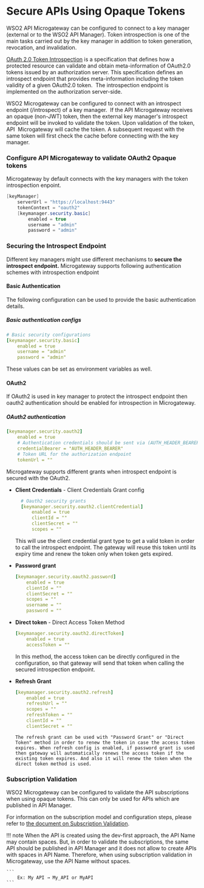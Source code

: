 # Secure APIs Using Opaque Tokens

WSO2 API Microgateway can be configured to connect to a key manager (external or to the WSO2 API Manager). Token introspection is one of the main tasks carried out by the key manager in addition to token generation, revocation, and invalidation.

[OAuth 2.0 Token Introspection](https://tools.ietf.org/html/rfc7662) is a specification that defines how a protected resource can validate and obtain meta-information of OAuth2.0 tokens issued by an authorization server. This specification defines an introspect endpoint that provides meta-information including the token validity of a given OAuth2.0 token.  The introspection endpoint is implemented on the authorization server-side.

WSO2 Microgateway can be configured to connect with an introspect endpoint (/introspect) of a key manager.  If the API Microgateway receives an opaque (non-JWT) token, then the external key manager's introspect endpoint will be invoked to validate the token. Upon validation of the token,  API  Microgateway will cache the token. A subsequent request with the same token will first check the cache before connecting with the key manager.

### Configure API Microgateway to validate OAuth2 Opaque tokens

Microgateway by default connects with the key managers with the token introspection enpoint.

``` java
[keyManager]
    serverUrl = "https://localhost:9443"
    tokenContext = "oauth2"
    [keymanager.security.basic]
        enabled = true
        username = "admin"
        password = "admin"
```

### Securing the Introspect Endpoint

 Different key managers might use different mechanisms to **secure the introspect endpoint.** Microgateway supports following authentication schemes with introspection endpoint

#### Basic Authentication

 The following configuration can be used to provide the basic authentication details.

##### Basic authentication configs

``` yml
# Basic security configurations
[keymanager.security.basic]
    enabled = true
    username = "admin"
    password = "admin"
```

 These values can be set as environment variables as well.

#### OAuth2

 If OAuth2 is used in key manager to protect the introspect endpoint then oauth2 authentication should be enabled for introspection in Microgateway.

##### OAuth2 authentication

``` yml
[keymanager.security.oauth2]
    enabled = true
    # Authentication credentials should be sent via (AUTH_HEADER_BEARER/POST_BODY_BEARER/NO_BEARER)?
    credentialBearer = "AUTH_HEADER_BEARER"
    # Token URL for the authorization endpoint
    tokenUrl = ""
```

 Microgateway supports different grants when introspect endpoint is secured with the OAuth2.

 - **Client Credentials** - Client Credentials Grant config

      ``` yml
        # Oauth2 security grants
        [keymanager.security.oauth2.clientCredential]
            enabled = true
            clientId = ""
            clientSecret = ""
            scopes = ""
      ```

      This will use the client credential grant type to get a valid token in order to call the introspect endpoint. The gateway will reuse this token until its expiry time and renew the token only when token gets expired.

 - **Password grant**

    ``` yml
    [keymanager.security.oauth2.password]
        enabled = true
        clientId = ""
        clientSecret = ""
        scopes = ""
        username = ""
        password = ""
    ```

- **Direct token**  - Direct Access Token Method

    ``` yml
    [keymanager.security.oauth2.directToken]
        enabled = true
        accessToken = ""
    ```

     In this method, the access token can be directly configured in the configuration, so that gateway will send that token when calling the secured introspection endpoint.

- **Refresh Grant**

    ``` yml
    [keymanager.security.oauth2.refresh]
        enabled = true
        refreshUrl = ""
        scopes = ""
        refreshToken = ""
        clientId = ""
        clientSecret = ""
    ```

      The refresh grant can be used with "Password Grant" or "Direct Token" method in order to renew the token in case the access token expires. When refresh config is enabled, if password grant is used then gateway will automatically renews the access token if the existing token expires. And also it will renew the token when the direct token method is used.

### Subscription Validation

WSO2 Microgateway can be configured to validate the API subscriptions when using opaque tokens. This can only be used for APIs which are published in API Manager.

For information on the subscription model and configuration steps, please refer to [the document on Subscription Validation]({{base_path}}/deploy/api-microgateway/security/api-authorization/subscription-validation/).

!!! note
    When the API is created using the dev-first approach, the API Name may contain spaces. But, in order to validate the subscriptions, the same API should be published in API Manager and it does not allow to create APIs with spaces in API Name. Therefore, when using subscription validation in Microgateway, use the API Name without spaces.

    ```
        Ex: My API → My_API or MyAPI
    ```
